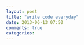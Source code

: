 ```yaml
---
layout: post
title: "write code everyday"
date: 2013-06-13 07:50
comments: true
categories: 
---
```

